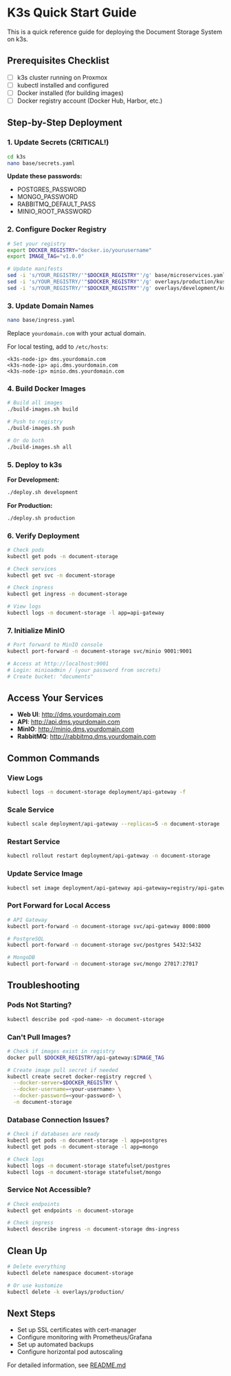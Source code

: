 # K3s Quick Start Guide

This is a quick reference guide for deploying the Document Storage System on k3s.

## Prerequisites Checklist

- [ ] k3s cluster running on Proxmox
- [ ] kubectl installed and configured
- [ ] Docker installed (for building images)
- [ ] Docker registry account (Docker Hub, Harbor, etc.)

## Step-by-Step Deployment

### 1. Update Secrets (CRITICAL!)

```bash
cd k3s
nano base/secrets.yaml
```

**Update these passwords:**
- POSTGRES_PASSWORD
- MONGO_PASSWORD
- RABBITMQ_DEFAULT_PASS
- MINIO_ROOT_PASSWORD

### 2. Configure Docker Registry

```bash
# Set your registry
export DOCKER_REGISTRY="docker.io/yourusername"
export IMAGE_TAG="v1.0.0"

# Update manifests
sed -i 's/YOUR_REGISTRY/'"$DOCKER_REGISTRY"'/g' base/microservices.yaml
sed -i 's/YOUR_REGISTRY/'"$DOCKER_REGISTRY"'/g' overlays/production/kustomization.yaml
sed -i 's/YOUR_REGISTRY/'"$DOCKER_REGISTRY"'/g' overlays/development/kustomization.yaml
```

### 3. Update Domain Names

```bash
nano base/ingress.yaml
```

Replace `yourdomain.com` with your actual domain.

For local testing, add to `/etc/hosts`:
```
<k3s-node-ip> dms.yourdomain.com
<k3s-node-ip> api.dms.yourdomain.com
<k3s-node-ip> minio.dms.yourdomain.com
```

### 4. Build Docker Images

```bash
# Build all images
./build-images.sh build

# Push to registry
./build-images.sh push

# Or do both
./build-images.sh all
```

### 5. Deploy to k3s

**For Development:**
```bash
./deploy.sh development
```

**For Production:**
```bash
./deploy.sh production
```

### 6. Verify Deployment

```bash
# Check pods
kubectl get pods -n document-storage

# Check services
kubectl get svc -n document-storage

# Check ingress
kubectl get ingress -n document-storage

# View logs
kubectl logs -n document-storage -l app=api-gateway
```

### 7. Initialize MinIO

```bash
# Port forward to MinIO console
kubectl port-forward -n document-storage svc/minio 9001:9001

# Access at http://localhost:9001
# Login: minioadmin / (your password from secrets)
# Create bucket: "documents"
```

## Access Your Services

- **Web UI**: http://dms.yourdomain.com
- **API**: http://api.dms.yourdomain.com
- **MinIO**: http://minio.dms.yourdomain.com
- **RabbitMQ**: http://rabbitmq.dms.yourdomain.com

## Common Commands

### View Logs
```bash
kubectl logs -n document-storage deployment/api-gateway -f
```

### Scale Service
```bash
kubectl scale deployment/api-gateway --replicas=5 -n document-storage
```

### Restart Service
```bash
kubectl rollout restart deployment/api-gateway -n document-storage
```

### Update Service Image
```bash
kubectl set image deployment/api-gateway api-gateway=registry/api-gateway:v1.1.0 -n document-storage
```

### Port Forward for Local Access
```bash
# API Gateway
kubectl port-forward -n document-storage svc/api-gateway 8000:8000

# PostgreSQL
kubectl port-forward -n document-storage svc/postgres 5432:5432

# MongoDB
kubectl port-forward -n document-storage svc/mongo 27017:27017
```

## Troubleshooting

### Pods Not Starting?
```bash
kubectl describe pod <pod-name> -n document-storage
```

### Can't Pull Images?
```bash
# Check if images exist in registry
docker pull $DOCKER_REGISTRY/api-gateway:$IMAGE_TAG

# Create image pull secret if needed
kubectl create secret docker-registry regcred \
  --docker-server=$DOCKER_REGISTRY \
  --docker-username=<your-username> \
  --docker-password=<your-password> \
  -n document-storage
```

### Database Connection Issues?
```bash
# Check if databases are ready
kubectl get pods -n document-storage -l app=postgres
kubectl get pods -n document-storage -l app=mongo

# Check logs
kubectl logs -n document-storage statefulset/postgres
kubectl logs -n document-storage statefulset/mongo
```

### Service Not Accessible?
```bash
# Check endpoints
kubectl get endpoints -n document-storage

# Check ingress
kubectl describe ingress -n document-storage dms-ingress
```

## Clean Up

```bash
# Delete everything
kubectl delete namespace document-storage

# Or use kustomize
kubectl delete -k overlays/production/
```

## Next Steps

- Set up SSL certificates with cert-manager
- Configure monitoring with Prometheus/Grafana
- Set up automated backups
- Configure horizontal pod autoscaling

For detailed information, see [README.md](README.md)
